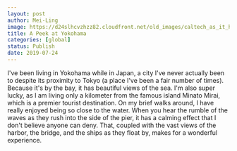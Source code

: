 ```yaml
---
layout: post
author: Mei-Ling
image: https://d24slhcvzhzz82.cloudfront.net/old_images/caltech_as_it_happens/6a0105349b8251970b0240a499ce49200d.jpg
title: A Peek at Yokohama
categories: [global]
status: Publish
date: 2019-07-24
---
```


I've been living in Yokohama while in Japan, a city I've never actually been to despite its proximity to Tokyo (a place I've been a fair number of times). Because it's by the bay, it has beautiful views of the sea. I'm also super lucky, as I am living only a kilometer from the famous island Minato Mirai, which is a premier tourist destination. On my brief walks around, I have really enjoyed being so close to the water. When you hear the rumble of the waves as they rush into the side of the pier, it has a calming effect that I don't believe anyone can deny. That, coupled with the vast views of the harbor, the bridge, and the ships as they float by, makes for a wonderful experience.

